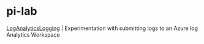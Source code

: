 # pi-lab

[LogAnalyticsLogging](LogAnalyticsLogging) | Experimentation with submitting logs to an Azure log Analytics Workspace
